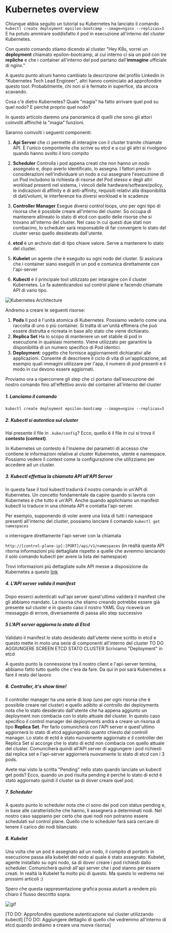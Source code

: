 # Kubernetes overview 

Chiunque abbia seguito un tutorial su Kubernetes ha lanciato il comando
```kubectl create deployment epsilon-bootcamp --image=nginx --replicas=3```
E ha potuto ammirare soddisfatto il pod in esecuzione all'interno del cluster Kubernetes.

Con questo comando stiamo dicendo al cluster 
"Hey K8s, vorrei un **deployment** chiamato epsilon-bootcamp, al cui interno ci sia un pod con tre **repliche** e che i container all'interno del pod partano dall'**immagine** ufficiale di nginx."

A questo punto alcuni hanno cambiato la descrizione del profilo Linkedin in "Kubernetes Tech Lead Engineer", altri hanno cominciato ad approfondire questo tool.
Probabilmente, chi non si è fermato in superfice, sta ancora scavando.


Cosa c'è dietro Kubernetes? Quale "magia" ha fatto arrivare quel pod su quel nodo? E perché proprio quel nodo?

In questo articolo daremo una panoramica di quelli che sono gli attori coinvolti affinchè la "magia" funzioni.


Saranno coinvolti i seguenti componenti:

1. **Api Server** che ci permette di interagire con il cluster tramite chiamate API. È l'unico compontente che scrive su etcd e a cui gli altri si rivolgono quando hanno svolto il loro compito 

2. **Scheduler** Controlla i pod appena creati che non hanno un nodo assegnato e, dopo averlo identificato, lo assegna. I fattori presi in considerazioni nell'individuare un nodo a cui assegnare l'esecuzione di un Pod includono la richiesta di risorse del Pod stesso e degli altri workload presenti nel sistema, i vincoli delle hardware/software/policy, le indicazioni di affinity e di anti-affinity, requisiti relativi alla disponibilità di dati/volumi, le interferenze tra diversi workload e le scadenze

3. **Controller Manager** Esegue diversi control loops, uno per ogni tipo di risorsa che è possibile creare all'interno del cluster. So occupa di mantenere allineato lo stato di etcd con quello delle risorse che si trovano all'interno del cluster. Nel caso in cui questi due stati non combacino, lo scheduler sarà responsabile di far convergere lo stato del cluster verso quello desiderato dall'utente.

4. **etcd** è un archivio dati di tipo chiave valore. Serve a mantenere lo stato del cluster.

5. **Kubelet** un agente che è eseguito su ogni nodo del cluster. Si assicura che i container siano eseguiti in un pod e comunica direttamente con l'api-server

7. **Kubectl** è il principale tool utilizzato per intaragire con il cluster Kubernetes. Lo fa autenticandosi sul control plane e facendo chiamate API di vario tipo.

![Kubernetes Architecture](diagram.png)

Andremo a creare le seguenti risorse:

1. **Pods**  Il pod è l'unità atomica di Kubernetes. Possiamo vederlo come una raccolta di uno o più container. Si tratta di un'unità effimera che può essere distrutta e ricreata in base allo stato che viene dichiarato.
2. **Replica Set** Ha lo scopo di mantenere un set stabile di pod in esecuzione in qualsiasi momento. Viene utilizzato per garantire la disponibilità di un numero specifico di Pod identici.
3. **Deployment**: oggetto che fornisce aggiornamenti dichiarativi alle applicazioni. Consente di descrivere il ciclo di vita di un'applicazione, ad esempio quali immagini utilizzare per l'app, il numero di pod presenti e il modo in cui devono essere aggiornati.


Proviamo ora a ripercorrere gli step che ci portano dall'esecuzione del nostro comando fino all'effettivo avvio del container all'interno del cluster


##### 1. Lanciamo il comando

```kubectl create deployment epsilon-bootcamp --image=nginx --replicas=3```

##### 2. Kubectl si autentica sul cluster

Hai presente il file in ```.kube/config```?
Ecco, quello è il file in cui si trova il **contesto (context)**.

In Kubernetes un contesto è l'insieme dei parametri di accesso che contiene le informazioni relative al cluster Kubernetes, utente e namespace. Possiamo vedere il context come la configurazione che utilizziamo per accedere ad un cluster.

##### 3. Kubectl effettua la chiamata API all'API Server
In questa fase il tool kubectl tradurrà il nostro comando in un'API di Kubernetes. Un concetto fondamentale da capire quando si lavora con Kubernetes è che tutto è un'API.
Anche quando applichiamo un manifest kubectl lo traduce in una chimata API e contatta l'api-server.

Per esempio, supponendo di voler avere una lista di tutti i namespace presenti all'interno del cluster, possiamo lanciare il comando
```kubectl get namespaces```

o interrogare direttamente l'api-server con la chiamata 

```http://[control-plane-ip]:[PORT]/api/v1/namespaces``` (in realtà questa API ritorna informazioni più dettagliate rispetto a quelle che avremmo lanciando il solo comando kubectl per avere la lista dei namespace)

Trovi informazioni più dettagliate sulle API messe a disposizione da Kubernetes a questo [link](https://kubernetes.io/docs/concepts/overview/kubernetes-api/)

##### 4. L'API server valida il manifest
Dopo esserci autenticati sull'api server quest'ultimo validerà il manifest che gli abbiamo mandato.  La risorsa che stiamo creando potrebbe essere già presente sul cluster e in questo caso il nostro YAML Guy riceverà un messaggio di errore, diversamente di passa allo step successivo

##### 5 L'API server aggiorna lo stato di Etcd
Validato il manifest lo stato desiderato dall'utente viene scritto in etcd e questo mette in moto una serie di componenti all'interno del cluster
TO DO AGGIUNGERE SCREEN ETCD STATO CLUSTER 
Scriviamo "Deployment" in etcd

A questo punto la connessione tra il nostro client e l'api-server termina, abbiamo fatto tutto quello che c'era da fare. Da qui in poi sarà Kubernetes a fare il resto del lavoro

##### 6. Controller, it's show time!
Il controller manager ha una serie di loop (uno per ogni risorsa che è possibile creare nel cluster) e quello adibito al controllo dei deployments nota che lo stato desiderato dall'utente che ha appena aggiunto un deployment non combacia con lo stato attuale del cluster.
In questo caso specifico il control manager dei deployments andrà a creare un risorsa di tipo **Replica Set**.
Per farlo comunicherà con l'API server e quest'ultimo aggiornerà lo stato di etcd aggiungendo quanto chiesto dal controll manager.
Lo stato di ectd è stato nuovamente aggiornato e il controller dei Replica Set si accorge che lo stato di ectd non combacia con quello attuale del cluster. Comunciherà quindi all'API server di aggiungere i pod richiesti dal replica set e l'api-server aggiornerà nuovamente lo stato di etcd con i 3 pods.

Avete mai visto la scritta "Pending" nello stato quando lanciate un kubectl get pods? Ecco, quando un pod risulta pending è perché lo stato di ectd è stato aggiornato quindi il cluster sa di dover creare quel pod.

##### 7. Scheduler

A questo punto lo scheduler nota che ci sono dei pod con status pending e, in base alle caratteristiche che hanno, li assegnerà a determinati nodi.
Nel nostro caso sappiamo per certo che quei nodi non potranno essere schedulati sul control plane.
Quello che lo scheduler farà sarà cercare di tenere il carico dei nodi bilanciato

##### 8. Kubelet
Una volta che un pod è assegnato ad un nodo, il compito di portarlo in esecuzione passa alla kubelet del nodo al quale è stato assegnato.
Kubelet, agente installato su ogni nodo, sa di dover creare i pod richiesti dallo scheduler. Comunicherà quindi all'api server che i pod stanno per essere creati.
In realtà la Kubelet fa molto più di questo. Ma questo lo vedremo nei prossimi articoli :)


Spero che questa rappresentazione grafica possa aiutarti a rendere più chiaro il flusso descritto sopra:

![gif](overview.gif)

[TO DO: Approfondire questione autenticazione sul cluster utilizzando kubectl]
[TO DO: Aggiungere dettaglio di quello che vedremmo all'interno di etcd quando andiamo a creare una nuova risorsa]
